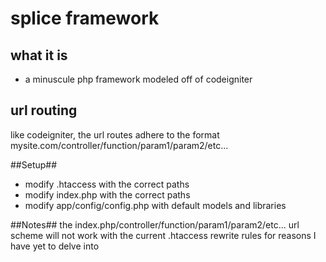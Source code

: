 # splice framework #

## what it is ##
* a minuscule php framework modeled off of codeigniter

## url routing ##
like codeigniter, the url routes adhere to the format mysite.com/controller/function/param1/param2/etc...

##Setup##
* modify .htaccess with the correct paths
* modify index.php with the correct paths
* modify app/config/config.php with default models and libraries


##Notes##
the index.php/controller/function/param1/param2/etc... url scheme will not work with the current .htaccess rewrite rules for reasons I have yet to delve into

